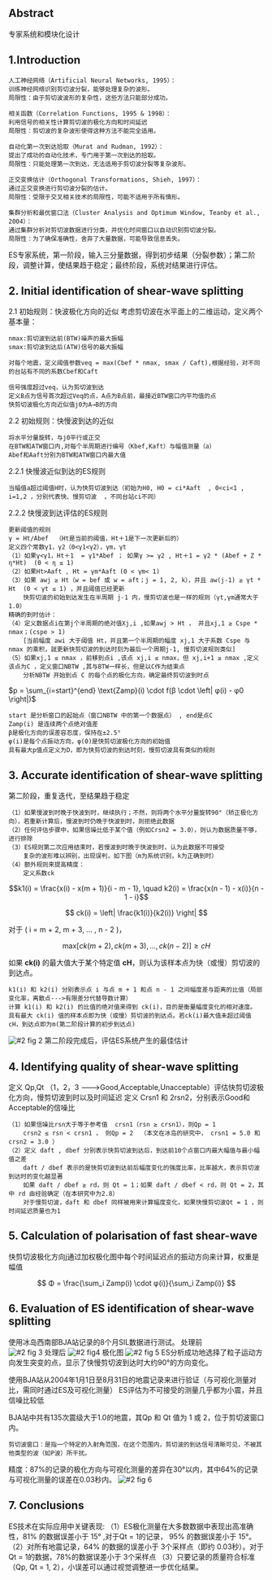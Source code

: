 ## Abstract
  专家系统和模块化设计

## 1.Introduction
 ```
人工神经网络（Artificial Neural Networks, 1995）：
训练神经网络识别剪切波分裂，能够处理复杂的波形。
局限性：由于剪切波波形的复杂性，这些方法只能部分成功。

相关函数（Correlation Functions, 1995 & 1998）：
利用信号的相关性计算剪切波的极化方向和时间延迟
局限性：剪切波的复杂波形使得这种方法不能完全适用。

自动化第一次到达拾取（Murat and Rudman, 1992）：
提出了成功的自动化技术，专门用于第一次到达的拾取。
局限性：只能处理第一次到达，无法适用于剪切波分裂等复杂波形。

正交变换估计（Orthogonal Transformations, Shieh, 1997）：
通过正交变换进行剪切波分裂的估计。
局限性：受限于交叉相关技术的局限性，可能不适用于所有情形。

集群分析和最优窗口法（Cluster Analysis and Optimum Window, Teanby et al., 2004）：
通过集群分析对剪切波数据进行分类，并优化时间窗口以自动识别剪切波分裂。
局限性：为了确保准确性，舍弃了大量数据，可能导致信息丢失。
```
  ES专家系统，第一阶段，输入三分量数据，得到初步结果（分裂参数）；第二阶段，调整计算，使结果趋于稳定；最终阶段，系统对结果进行评估。

## 2. Initial identification of shear-wave splitting
2.1 初始规则：快波极化方向的近似
  考虑剪切波在水平面上的二维运动，定义两个基本量：
```
nmax:剪切波到达前(BTW)噪声的最大振幅
smax:剪切波到达后(ATW)信号的最大振幅

对每个地震，定义阈值参数veq = max(Cbef * nmax, smax / Caft),根据经验，对不同的台站有不同的系数Cbef和Caft

信号强度超过veq，认为剪切波到达
定义B点为信号首次超过Veq的点，A点为B点前，最接近BTW窗口内平均值的点
快剪切波极化方向近似值j0为A→B的方向
```
2.2 初始规则：快慢波到达的近似
```
将水平分量旋转，与j0平行或正交
在BTW和ATW窗口内,对每个半周期进行编号（Kbef,Kaft）与幅值测量（a）
Abef和Aaft分别为BTW和ATW窗口内最大值
```
2.2.1 快慢波近似到达的ES规则
```
当幅值a超过阈值H时，认为快剪切波到达（初始为H0, H0 = ci*Aaft  , 0<ci<1 , i=1,2 ，分别代表快、慢剪切波  ，不同台站ci不同）
```
2.2.2 快慢波到达评估的ES规则
```
更新阈值的规则
γ = Ht/Abef  （Ht是当前的阈值，Ht＋1是下一次更新后的）
定义四个常数γ1，γ2（0<γ1<γ2），γm，γt
（1）如果γ<γ1，Ht＋1  = γ1*Abef ； 如果γ >= γ2 , Ht＋1 = γ2 * (Abef + Z * η*Ht)  (0 < η ≤ 1)
（2）如果Ht>Aaft , Ht = γm*Aaft (0 < γm< 1)
（3）如果 awj ≥ Ht（w = bef 或 w = aft；j = 1, 2, k），并且 aw(j-1) ≥ γt * Ht  (0 < γt ≤ 1) ，并且阈值已经更新
    快剪切波的初始到达发生在半周期 j-1 内，慢剪切波也是一样的规则（γt,γm通常大于1.0）
精确的到时估计：
（4）定义数据点i在第j个半周期的绝对值Xj,i ,如果awj > Ht ， 并且xj,1 ≥ Cspe * nmax；(cspe > 1)
    [当前幅度 awi 大于阈值 Ht，并且第一个半周期的幅度 xj,1 大于系数 Cspe 与 nmax 的乘积，就更新快剪切波的到达时刻为最后一个周期j-1, 慢剪切波规则类似]
（5）如果xj,1 ≤ nmax ，前移到点i ,该点 xj,i ≤ nmax，但 xj,i+1 ≥ nmax ,定义该点为C ，定义窗口NBTW ,其与BTW一样长，但是以C作为结束点
    分析NBTW 开始到点 C 的每个点的极化方向，确定最终剪切波到时点
```
$p = \sum_{i=start}^{end} \text{Zamp}(i) \cdot f(β \cdot \left| φ(i) - φ0 \right|)$
```
start 是分析窗口的起始点（窗口NBTW 中的第一个数据点） , end是点C
Zamp(i) 是连续两个点绝对值差
β是极化方向的误差容忍度，保持在±2.5°
φ(i)是每个点振动方向，φ(0)是快剪切波极化方向的初始值
具有最大p值点定义为D，即为快剪切波的到达时刻，慢剪切波具有类似的规则
```
## 3. Accurate identification of shear-wave splitting
  第二阶段，重复迭代，至结果趋于稳定
```
（1）如果慢波到时晚于快波到时，继续执行；不然，则将两个水平分量旋转90°（矫正极化方向），若重新计算后，慢波到时仍晚于快波到时，则拒绝此数据
（2）任何评估步骤中，如果信噪比低于某个值（例如Crsn2 = 3.0），则认为数据质量不够，进行排除
（3）ES规则第二次应用结束时，若慢波到时晚于快波到时，认为此数据不可接受
    复杂的波形难以辨别，出现误判，如下图（m为系统识别，k为正确到时）
（4）额外规则来提高精度：
    定义系数ck
```
$$k1(i) = \frac{x(i) - x(m + 1)}{i - m - 1}, \quad k2(i) = \frac{x(n - 1) - x(i)}{n - 1 - i}$$

$$
ck(i) = \left| \frac{k1(i)}{k2(i)} \right|
$$

对于 \( i = m + 2, m + 3, ... , n - 2 \)，

$$
\text{max}[ck(m + 2), ck(m + 3), \dots, ck(n - 2)] \geq cH
$$

如果 **ck(i)** 的最大值大于某个特定值 **cH**，则认为该样本点为快（或慢）剪切波的到达点。
```
k1(i) 和 k2(i) 分别表示点 i 与点 m + 1 和点 n - 1 之间幅度差与距离的比值（局部变化率，离散点--->有限差分代替导数计算）
计算 k1(i) 和 k2(i) 的比值的绝对值来得到 ck(i)，目的是衡量幅度变化的相对速度。
具有最大 ck(i) 值的样本点即为快（或慢）剪切波的到达点。若ck(i)最大值未超过阈值cH，到达点即为m(第二阶段计算的初步到达点)
```
![#2 fig 2](https://github.com/user-attachments/assets/9af10e35-6d09-447a-b526-8171dc053fde)
第二阶段完成后，评估ES系统产生的最佳估计

## 4. Identifying quality of shear-wave splitting
  定义 Qp,Qt （1，2，3 --->Good,Acceptable,Unacceptable）评估快剪切波极化方向，慢剪切波到时以及时间延迟 
  定义 Crsn1 和 2rsn2，分别表示Good和Acceptable的信噪比
```
（1）如果信噪比rsn大于等于参考值  crsn1（rsn ≥ crsn1），则Qp = 1
    crsn2 ≤ rsn < crsn1 ， 则Qp = 2  （本文在冰岛的研究中， crsn1 = 5.0 和 crsn2 = 3.0 ）
（2）定义 daft , dbef 分别表示快剪切波到达后，到达前10个点窗口内最大幅值与最小幅值之差
    daft / dbef 表示的是快剪切波到达前后幅度变化的强度比率，比率越大，表示剪切波到达时的变化越显著
    如果 daft / dbef ≥ rd，则 Qt = 1；如果 daft / dbef < rd，则 Qt = 2，其中 rd 由经验确定（在本研究中为2.8）
    对于慢剪切波，daft 和 dbef 同样被用来计算幅度变化，如果快慢剪切波Qt = 1 ，则时间延迟质量也为1
```
## 5. Calculation of polarisation of fast shear-wave
  快剪切波极化方向j通过加权极化图中每个时间延迟点的振动方向来计算，权重是幅值

$$
Φ = \frac{\sum_i Zamp(i) \cdot φ(i)}{\sum_i Zamp(i)}
$$

## 6. Evaluation of ES identification of shear-wave splitting
  使用冰岛西南部BJA站记录的8个月SIL数据进行测试。
处理前  
![#2 fig 3](https://github.com/user-attachments/assets/87784dcc-7326-445f-a648-72b6d0f2c13f)
处理后
![#2 fig4](https://github.com/user-attachments/assets/9a73f3bb-11e4-4b72-a6ba-339af1cf246c)
极化图
![#2 fig 5](https://github.com/user-attachments/assets/1df322ed-f929-4c64-9910-850e83504b12)
ES分析成功地选择了粒子运动方向发生突变的点，显示了快慢剪切波到达时大约90°的方向变化。

使用BJA站从2004年1月1日至8月31日的地震记录来进行验证（与可视化测量对比，需同时通过ES及可视化测量）
ES评估为不可接受的测量几乎都为小震，并且信噪比较低

BJA站中共有135次震级大于1.0的地震，其Qp 和 Qt 值为 1 或 2，位于剪切波窗口内。
```
剪切波窗口：是指一个特定的入射角范围，在这个范围内，剪切波的到达信号清晰可见，不被其他类型的波（如P波）所干扰。
```
精度：87%的记录的极化方向与可视化测量的差异在30°以内，其中64%的记录与可视化测量的误差在0.03秒内。
![#2 fig 6](https://github.com/user-attachments/assets/d68cc84c-be12-4207-af67-4bf1e3b9e0f4)

## 7. Conclusions
ES技术在实际应用中关键表现:
（1）ES极化测量在大多数数据中表现出高准确性，81% 的数据误差小于 15° ,对于Qt = 1的记录， 95% 的数据误差小于 15°。
（2）对所有地震记录，64% 的数据的误差小于 3个采样点（即约 0.03秒）。对于Qt = 1的数据，78%的数据误差小于 3个采样点
（3）只要记录的质量符合标准（Qp, Qt = 1, 2），小误差可以通过视觉调整进一步优化结果。


